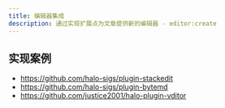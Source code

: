 ```yaml
---
title: 编辑器集成
description: 通过实现扩展点为文章提供新的编辑器 - editor:create
---
```


## 实现案例

- <https://github.com/halo-sigs/plugin-stackedit>
- <https://github.com/halo-sigs/plugin-bytemd>
- <https://github.com/justice2001/halo-plugin-vditor>
